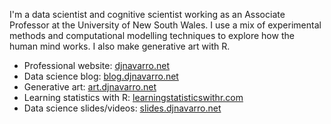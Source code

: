 
I'm a data scientist and cognitive scientist working as an Associate Professor at the University of New South Wales. I use a mix of experimental methods and computational modelling techniques to explore how the human mind works. I also make generative art with R. 

- Professional website: [djnavarro.net](https://djnavarro.net)
- Data science blog: [blog.djnavarro.net](https://blog.djnavarro.net)
- Generative art: [art.djnavarro.net](https://art.djnavarro.net)
- Learning statistics with R: [learningstatisticswithr.com](https://learningstatisticswithr.com)
- Data science slides/videos: [slides.djnavarro.net](https://slides.djnavarro.net)


